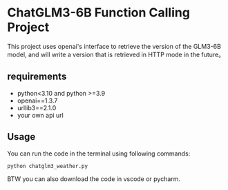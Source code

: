 # ChatGLM3-6B Function Calling Project
 
This project uses openai's interface to retrieve the version of the GLM3-6B model, and will write a version that is retrieved in HTTP mode in the future。

## requirements 

- python<3.10 and python >=3.9
- openai==1.3.7
- urllib3==2.1.0
- your own api url

## Usage

You can run the code in the terminal using following commands:
```bash
python chatglm3_weather.py 
```

BTW you can also download the code in vscode or pycharm.
